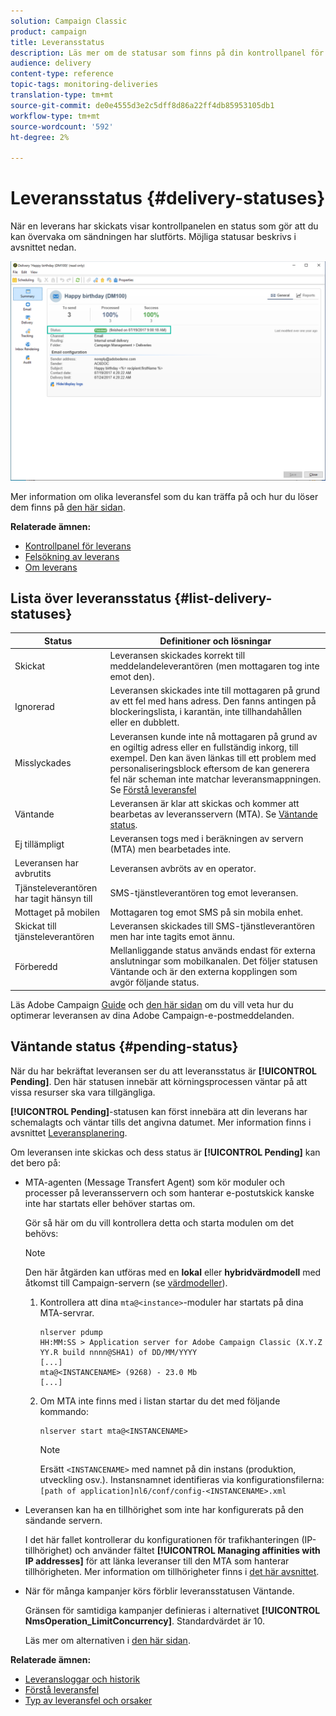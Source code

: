 ```yaml
---
solution: Campaign Classic
product: campaign
title: Leveransstatus
description: Läs mer om de statusar som finns på din kontrollpanel för leverans.
audience: delivery
content-type: reference
topic-tags: monitoring-deliveries
translation-type: tm+mt
source-git-commit: de0e4555d3e2c5dff8d86a22ff4db85953105db1
workflow-type: tm+mt
source-wordcount: '592'
ht-degree: 2%

---
```



# Leveransstatus {#delivery-statuses}

<!--ajouter intro 

ajouter screenshot -->

När en leverans har skickats visar kontrollpanelen en status som gör att du kan övervaka om sändningen har slutförts. Möjliga statusar beskrivs i avsnittet nedan.

![](assets/delivery-status.png)

Mer information om olika leveransfel som du kan träffa på och hur du löser dem finns på [den här sidan](../../delivery/using/understanding-delivery-failures.md).

**Relaterade ämnen:**

* [Kontrollpanel för leverans](../../delivery/using/delivery-dashboard.md)
* [Felsökning av leverans](../../delivery/using/delivery-troubleshooting.md)
* [Om leverans](../../delivery/using/about-deliverability.md)

## Lista över leveransstatus {#list-delivery-statuses}

<table> 
 <thead> 
  <tr> 
   <th> Status<br /> </th> 
   <th> Definitioner och lösningar<br /> </th> 
  </tr> 
 </thead> 
 <tbody> 
  <tr> 
   <td> Skickat<br /> </td> 
   <td> Leveransen skickades korrekt till meddelandeleverantören (men mottagaren tog inte emot den).<br /> </td> 
  </tr> 
  <tr> 
   <td> Ignorerad<br /> </td> 
   <td> Leveransen skickades inte till mottagaren på grund av ett fel med hans adress. Den fanns antingen på blockeringslista, i karantän, inte tillhandahållen eller en dubblett. <br /> </td> 
  </tr> 
  <tr> 
   <td> Misslyckades<br /> </td> 
   <td> Leveransen kunde inte nå mottagaren på grund av en ogiltig adress eller en fullständig inkorg, till exempel. Den kan även länkas till ett problem med personaliseringsblock eftersom de kan generera fel när scheman inte matchar leveransmappningen. Se <a href="../../delivery/using/understanding-delivery-failures.md" target="_blank">Förstå leveransfel</a><br /> </td> 
  </tr>
  <tr> 
   <td> Väntande<br /> </td> 
   <td> Leveransen är klar att skickas och kommer att bearbetas av leveransservern (MTA). Se <a href="#pending-status" target="_blank">Väntande status</a>.<br /> </td> 
  </tr> 
  <tr> 
   <td> Ej tillämpligt<br /> </td> 
   <td> Leveransen togs med i beräkningen av servern (MTA) men bearbetades inte.<br /> </td> 
  </tr>  
  <tr> 
   <td> Leveransen har avbrutits<br /> </td> 
   <td> Leveransen avbröts av en operator.<br /> </td> 
  </tr> 
  <tr> 
   <td> Tjänsteleverantören<br /> har tagit hänsyn till </td> 
   <td> SMS-tjänstleverantören tog emot leveransen.<br /> </td> 
  </tr> 
  <tr> 
   <td> Mottaget på mobilen<br /> </td> 
   <td> Mottagaren tog emot SMS på sin mobila enhet.<br /> </td> 
  </tr>
  <tr> 
   <td> Skickat till tjänsteleverantören<br /> </td> 
   <td> Leveransen skickades till SMS-tjänstleverantören men har inte tagits emot ännu.<br />
   </td> 
  </tr> 
  <tr> 
   <td> Förberedd<br /> </td> 
   <td> Mellanliggande status används endast för externa anslutningar som mobilkanalen. Det följer statusen Väntande och är den externa kopplingen som avgör följande status.<br /> </td> 
  </tr> 
 </tbody> 
</table>

Läs Adobe Campaign [Guide](../../delivery/using/deliverability-key-points.md) och [den här sidan](../../delivery/using/about-deliverability.md) om du vill veta hur du optimerar leveransen av dina Adobe Campaign-e-postmeddelanden.

## Väntande status {#pending-status}

När du har bekräftat leveransen ser du att leveransstatus är **[!UICONTROL Pending]**. Den här statusen innebär att körningsprocessen väntar på att vissa resurser ska vara tillgängliga.

**[!UICONTROL Pending]**-statusen kan först innebära att din leverans har schemalagts och väntar tills det angivna datumet. Mer information finns i avsnittet [Leveransplanering](../../delivery/using/steps-sending-the-delivery.md#scheduling-the-delivery-sending).

Om leveransen inte skickas och dess status är **[!UICONTROL Pending]** kan det bero på:

* MTA-agenten (Message Transfert Agent) som kör moduler och processer på leveransservern och som hanterar e-postutskick kanske inte har startats eller behöver startas om.

   Gör så här om du vill kontrollera detta och starta modulen om det behövs:

   >[!NOTE]
   >
   >Den här åtgärden kan utföras med en **lokal** eller **hybridvärdmodell** med åtkomst till Campaign-servern (se [värdmodeller](../../installation/using/hosting-models.md)).

   1. Kontrollera att dina `mta@<instance>`-moduler har startats på dina MTA-servrar.

      ```
      nlserver pdump
      HH:MM:SS > Application server for Adobe Campaign Classic (X.Y.Z YY.R build nnnn@SHA1) of DD/MM/YYYY
      [...]
      mta@<INSTANCENAME> (9268) - 23.0 Mb
      [...]
      ```

   1. Om MTA inte finns med i listan startar du det med följande kommando:

      ```
      nlserver start mta@<INSTANCENAME>
      ```

      >[!NOTE]
      >
      >Ersätt `<INSTANCENAME>` med namnet på din instans (produktion, utveckling osv.). Instansnamnet identifieras via konfigurationsfilerna: `[path of application]nl6/conf/config-<INSTANCENAME>.xml`

* Leveransen kan ha en tillhörighet som inte har konfigurerats på den sändande servern.

   I det här fallet kontrollerar du konfigurationen för trafikhanteringen (IP-tillhörighet) och använder fältet **[!UICONTROL Managing affinities with IP addresses]** för att länka leveranser till den MTA som hanterar tillhörigheten. Mer information om tillhörigheter finns i [det här avsnittet](../../installation/using/configuring-campaign-server.md#personalizing-delivery-parameters).

* När för många kampanjer körs förblir leveransstatusen Väntande.

   Gränsen för samtidiga kampanjer definieras i alternativet **[!UICONTROL NmsOperation_LimitConcurrency]**. Standardvärdet är 10.

   Läs mer om alternativen i [den här sidan](../../installation/using/configuring-campaign-options.md).


**Relaterade ämnen:**

* [Leveransloggar och historik](#delivery-logs-and-history)
* [Förstå leveransfel](../../delivery/using/understanding-delivery-failures.md)
* [Typ av leveransfel och orsaker](../../delivery/using/understanding-delivery-failures.md#delivery-failure-types-and-reasons)
